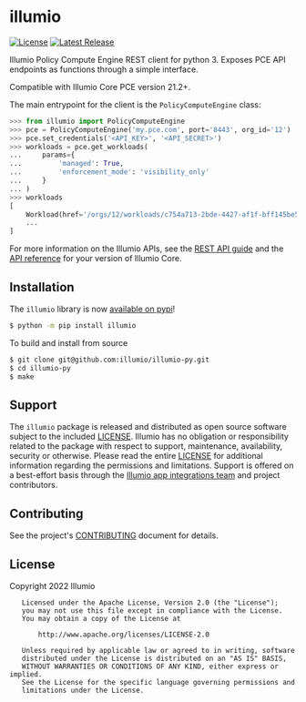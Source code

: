 # illumio  

[![License](https://img.shields.io/badge/License-Apache_2.0-blue.svg?color=orange)](https://opensource.org/licenses/Apache-2.0)
[![Latest Release](https://img.shields.io/github/v/release/illumio/illumio-py?label=Latest%20Release)](https://github.com/illumio/illumio-py/releases/latest)

Illumio Policy Compute Engine REST client for python 3. Exposes PCE API endpoints as functions through a simple interface.  

Compatible with Illumio Core PCE version 21.2+.  

The main entrypoint for the client is the `PolicyComputeEngine` class:  

```python
>>> from illumio import PolicyComputeEngine
>>> pce = PolicyComputeEngine('my.pce.com', port='8443', org_id='12')
>>> pce.set_credentials('<API_KEY>', '<API_SECRET>')
>>> workloads = pce.get_workloads(
...     params={
...         'managed': True,
...         'enforcement_mode': 'visibility_only'
...     }
... )
>>> workloads
[
    Workload(href='/orgs/12/workloads/c754a713-2bde-4427-af1f-bff145be509b', ...),
    ...
]
```

For more information on the Illumio APIs, see the [REST API guide](https://docs.illumio.com/core/21.5/Content/LandingPages/Guides/rest-api.htm) and the [API reference](https://docs.illumio.com/core/21.5/API-Reference/index.html) for your version of Illumio Core.  

## Installation  

The `illumio` library is now [available on pypi](https://pypi.org/project/illumio/)!  

```sh
$ python -m pip install illumio
```

To build and install from source  

```sh
$ git clone git@github.com:illumio/illumio-py.git
$ cd illumio-py
$ make
```

## Support  

The `illumio` package is released and distributed as open source software subject to the included [LICENSE](https://github.com/illumio/illumio-py/blob/main/LICENSE). Illumio has no obligation or responsibility related to the package with respect to support, maintenance, availability, security or otherwise. Please read the entire [LICENSE](https://github.com/illumio/illumio-py/blob/main/LICENSE) for additional information regarding the permissions and limitations. Support is offered on a best-effort basis through the [Illumio app integrations team](mailto:app-integrations@illumio.com) and project contributors.  

## Contributing  

See the project's [CONTRIBUTING](https://github.com/illumio/illumio-py/blob/main/.github/CONTRIBUTING.md) document for details.  

## License  

Copyright 2022 Illumio  

```
   Licensed under the Apache License, Version 2.0 (the "License");
   you may not use this file except in compliance with the License.
   You may obtain a copy of the License at

       http://www.apache.org/licenses/LICENSE-2.0

   Unless required by applicable law or agreed to in writing, software
   distributed under the License is distributed on an "AS IS" BASIS,
   WITHOUT WARRANTIES OR CONDITIONS OF ANY KIND, either express or implied.
   See the License for the specific language governing permissions and
   limitations under the License.
```
